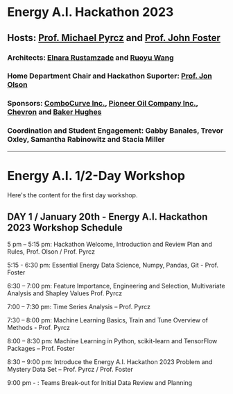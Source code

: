 # Energy A.I. Hackathon 2023

## Hosts: [Prof. Michael Pyrcz](https://twitter.com/GeostatsGuy) and [Prof. John Foster](https://twitter.com/johntfoster)

### Architects: [Elnara Rustamzade](https://www.linkedin.com/in/elnara-rustamzade-779396162/) and [Ruoyu Wang](www.linkedin.com/in/ruoyu-wang1)

### Home Department Chair and Hackathon Suporter: [Prof. Jon Olson](https://twitter.com/ProfJEOlson)

### Sponsors: [ComboCurve Inc.](https://www.combocurve.com/), [Pioneer Oil Company Inc.](https://pioneeroil.net/), [Chevron](https://www.chevron.com) and [Baker Hughes](https://www.bakerhughes.com/)

### Coordination and Student Engagement: Gabby Banales, Trevor Oxley, Samantha Rabinowitz and Stacia Miller
___

# Energy A.I. 1/2-Day Workshop

Here's the content for the first day workshop.

## **DAY 1 / January 20th - Energy A.I. Hackathon 2023 Workshop Schedule**

5 pm – 5:15 pm: Hackathon Welcome, Introduction and Review Plan and Rules, Prof. Olson / Prof. Pyrcz

5:15 - 6:30 pm: Essential Energy Data Science, Numpy, Pandas, Git - Prof. Foster

6:30 – 7:00 pm: Feature Importance, Engineering and Selection, Multivariate Analysis and Shapley Values
Prof. Pyrcz

7:00 – 7:30 pm: Time Series Analysis – Prof. Pyrcz

7:30 – 8:00 pm: Machine Learning Basics, Train and Tune Overview of Methods - Prof. Pyrcz

8:00 – 8:30 pm: Machine Learning in Python, scikit-learn and TensorFlow Packages – Prof. Foster

8:30 – 9:00 pm: Introduce the Energy A.I. Hackathon 2023 Problem and Mystery Data Set – Prof. Pyrcz / Prof. Foster

9:00 pm - : Teams Break-out for Initial Data Review and Planning
